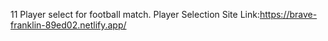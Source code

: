 11 Player select for football match.
Player Selection
Site Link:https://brave-franklin-89ed02.netlify.app/